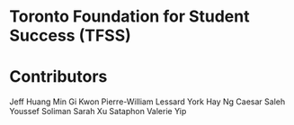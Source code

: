 # Toronto Foundation for Student Success (TFSS)

# Contributors

Jeff Huang
Min Gi Kwon
Pierre-William Lessard
York Hay Ng
Caesar Saleh
Youssef Soliman
Sarah Xu
Sataphon 
Valerie Yip
